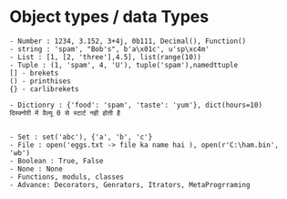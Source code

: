 # Object types / data Types

    - Number : 1234, 3.152, 3+4j, 0b111, Decimal(), Function()
    - string : 'spam', "Bob's", b'a\x01c', u'sp\xc4m'
    - List : [1, [2, 'three'],4.5], list(range(10))
    - Tuple : (1, 'spam', 4, 'U'), tuple('spam'),namedttuple
    [] - brekets
    () - printhises
    {} - carlibrekets

    - Dictionry : {'food': 'spam', 'taste': 'yum'}, dict(hours=10)
    दिस्क्नोरी में वैल्यू 0 से स्टार्ट नही होती है 


    - Set : set('abc'), {'a', 'b', 'c'}
    - File : open('eggs.txt -> file ka name hai ), open(r'C:\ham.bin', 'wb')
    - Boolean : True, False
    - None : None
    - Functions, moduls, classes
    - Advance: Decorators, Genrators, Itrators, MetaProgrraming